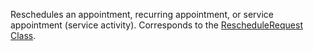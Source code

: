 Reschedules an appointment, recurring appointment, or service appointment (service activity). 
Corresponds to the [RescheduleRequest Class](https://msdn.microsoft.com/library/microsoft.crm.sdk.messages.reschedulerequest.aspx).
